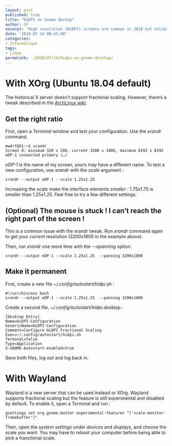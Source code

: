 ```yaml
---
layout: post
published: true
title: "HiDPI on Gnome destop"
author: GF
excerpt: "High resolution (HiDPI) screens are common in 2018 but unlike OS X and Windows, Linux Gnome destop lacks support for interface (GUI) and text fractional scaling. With the Gnome default of 200% scaling, interface elements are too big. Without it, elements are too small. What we need is fractional scaling : 125%, 150% or 175%. Here’s how to enable fractional scaling on Gnome 3, with Xorg and Wayland, on Ubuntu 18.04 Bionic Beaver or other modern distros."
date: '2018-07-14 00:45:00'
categories:
- Informatique
tags:
- Linux
permalink:  /2018/07/14/hidpi-on-gnome-desktop/
---
```


# With XOrg (Ubuntu 18.04 default)

The historical X server doesn’t support fractional scaling. However, there’s a tweak described in the [ArchLinux wiki](https://wiki.archlinux.org/index.php/HiDPI#Fractional_Scaling).

## Get the right ratio

First, open a *Terminal* window and test your configuration. Use the *xrandr* command.

```
mw4rf@X1:~$ xrandr
Screen 0: minimum 320 x 200, current 3200 x 1800, maximum 8192 x 8192
eDP-1 connected primary (…)
```

*eDP-1* is the name of my screen, yours may have a different name. To test a new configuration, use *xrandr* with the _scale_ argument :

    xrandr --output eDP-1 --scale 1.25x1.25
    
Increasing the scale make the interface elements _smaller_ : 1.75x1.75 is _smaller_ than 1.25x1.25. Feel free to try a few different settings.

## (Optional) The mouse is stuck ! I can’t reach the right part of the screen !

This is a common issue with the xrandr tweak. Run *xrandr* command again to get your *current* resolution (3200x1800 in the example above).

Then, run *xrandr* one more time with the _-–spanning_ option.

    xrandr --output eDP-1 --scale 1.25x1.25  --panning 3200x1800
    
## Make it permanent

First, create a new file *~/.config/autostart/hidpi.sh* :

```
#!/usr/bin/env bash
xrandr --output eDP-1 --scale 1.25x1.25  --panning 3200x1800
```

Create a second file, *~/.config/autostart/hidpi.desktop* :

```
[Desktop Entry]
Name=HiDPI-Configuration
GenericName=HiDPI-Configuration
Comment=Configure HiDPI Fractional Scaling
Exec=~/.config/autostart/hidpi.sh
Terminal=false
Type=Application
X-GNOME-Autostart-enabled=true
```

Save both files, *log out* and log back in. 

# With Wayland

Wayland is a new server that can be used instead or XOrg. Wayland supports fractional scaling but the feature is still experimental and disabled by default. To enable it, open a *Terminal* and run :

    gsettings set org.gnome.mutter experimental-features "['scale-monitor-framebuffer']"
    
Then, open the *system settings* under *devices* and *displays*, and choose the scale you want. You may have to reboot your computer before being able to pick a franctional scale.
    

